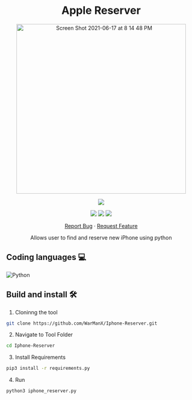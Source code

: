 <h1 align="center">
Apple Reserver
</h1>

<p align="center">
  <img width="450" high="650" alt="Screen Shot 2021-06-17 at 8 14 48 PM" src="https://user-images.githubusercontent.com/73632576/123007680-9dd88780-d3ca-11eb-8838-b776963a74f0.png">
</p>

<p align="center">
<img src='https://madewithlove.vercel.app/ae?heart=true&template=for-the-badge'/>
</p>

<p align="center">
  <img src='https://img.shields.io/github/license/WarManX/Iphone-Reserver'/>
   <img src="https://img.shields.io/github/stars/WarManX/Iphone-Reserver"/>
   <img src="https://img.shields.io/github/forks/WarManX/Iphone-Reserver"/>
</p>

<p align="center">
    <a href="https://github.com/WarManX/Iphone-Reserver/issues">Report Bug</a>
    ·
    <a href="https://github.com/WarManX/Iphone-Reserver/issues">Request Feature</a>
  </p>

<p align="center">
  Allows user to find and reserve new iPhone using python
</p>

## Coding languages 💻

![Python](https://img.shields.io/badge/python-3670A0?style=for-the-badge&logo=python&logoColor=ffdd54)

## Build and install 🛠️

1. Cloninng the tool

```bash
git clone https://github.com/WarManX/Iphone-Reserver.git
```

2. Navigate to Tool Folder

```bash
cd Iphone-Reserver
```

3. Install Requirements

```bash
pip3 install -r requirements.py
```

4. Run

```bash
python3 iphone_reserver.py
```


